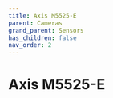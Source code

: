```yaml
---
title: Axis M5525-E
parent: Cameras
grand_parent: Sensors
has_children: false
nav_order: 2
---
```


# Axis M5525-E

<!-- TODO -->
